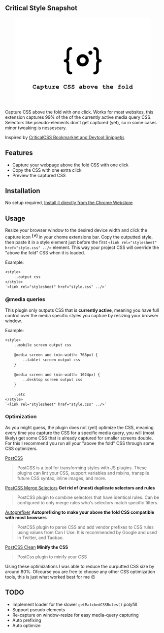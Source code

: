 ## Critical Style Snapshot

<p align="center">
    <img width="440" src="/src/promotional.png?raw=true" text-align="center">
</p>

Capture CSS above the fold with one click. Works for most websites, this extension captures 99% of the of the currently active media query CSS. Selectors like pseudo-elements don't get captured (yet), so in some cases minor tweaking is nessescary.

Inspired by [CriticalCSS Bookmarklet and Devtool Snippetjs](https://gist.github.com/PaulKinlan/6284142)

## Features
- Capture your webpage above the fold CSS with one click
- Copy the CSS with one extra click
- Preview the captured CSS

## Installation
No setup required, [Install it directly from the Chrome Webstore](https://chrome.google.com/webstore/detail/critical-snapshot/gkoeffcejdhhojognlonafnijfkcepob)

## Usage
Resize your browser window to the desired device width and click the capture icon ![icon](/src/icon19.png "icon") in your chome extensions bar. Copy the outputted style, then paste it in a style element just before the first `<link rel="stylesheet" href="style.css" ../>` element. This way your project CSS will override the "above the fold" CSS when it is loaded.

Example:
```
<style>
    ..output css
</style>
`<link rel="stylesheet" href="style.css" ../>`
```

### @media queries

This plugin only outputs CSS that is **currently active**, meaning you have full control over the media specific styles you capture by resizing your browser window.

Example:
```
<style>
    ..mobile screen output css
    
    @media screen and (min-width: 768px) {
        ..tablet screen output css    
    }
    
    @media screen and (min-width: 1024px) {
        ..desktop screen output css
    }
    
    ..etc
</style>
`<link rel="stylesheet" href="style.css" ../>`
```

### Optimization
As you might guess, the plugin does not (yet) optimize the CSS, meaning every time you capture the CSS for a specific media query, you will (most likely) get some CSS that is already captured for smaller screens double. For this I recommend you run all your "above the fold" CSS through some CSS optimizers.

[PostCSS](https://github.com/postcss/postcss)
>PostCSS is a tool for transforming styles with JS plugins. These plugins can lint your CSS, support variables and mixins, transpile future CSS syntax, inline images, and more.

[PostCSS Merge Selectors](https://github.com/georgeadamson/postcss-merge-selectors) **Get rid of (most) duplicate selectors and rules**
>PostCSS plugin to combine selectors that have identical rules. Can be configured to only merge rules who's selectors match specific filters.

[Autoprefixer](https://github.com/postcss/autoprefixer) **Autoprefixing to make your above the fold CSS compatible with most browsers**
>PostCSS plugin to parse CSS and add vendor prefixes to CSS rules using values from Can I Use. It is recommended by Google and used in Twitter, and Taobao.

[PostCSS Clean](https://github.com/leodido/postcss-clean) **Minify the CSS**
>PostCss plugin to minify your CSS

Using these optimizations I was able to reduce the ourputted CSS size by around 80%. Ofcourse you are free to choose any other CSS optimization tools, this is just what worked best for me 😉

## TODO
- Implement loader for the slower `getMatchedCSSRules()` polyfill
- Support pseudo elements
- Re-capture on window-resize for easy media-query capturing
- Auto prefixing
- Auto optimize

